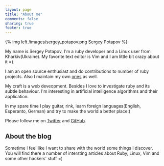 ```yaml
---
layout: page
title: "About me"
comments: false
sharing: true
footer: true
---
```


{% img left /images/sergey_potapov.png Sergey Potapov %}


My name is Sergey Potapov, I'm a ruby developer and a Linux user from Kharkiv(Ukraine).
My favorite text editor is Vim and I am little bit crazy about it =).

I am an open source enthusiast and do contributions to number of ruby projects.
Also I maintain my own [ones](/projects) as well.

My craft is a web deveopment. Besides I love to investigate ruby and its subtle behaviour.
I'm interesting in artificial intelligence algorithms and their application.

In my spare time I play guitar, rink, learn foreign languages(English, Esperanto, German)
and try to make the world a better place:)

Please follow me on [Twitter](http://twitter.com/#!/greyblake)
and [GitHub](https://github.com/greyblake).

## About the blog

Sometime I feel like I want to share with the world some things I discover.
You will find there a number of intersting articles about Ruby, Linux, Vim
and some other hackers' stuff =)
